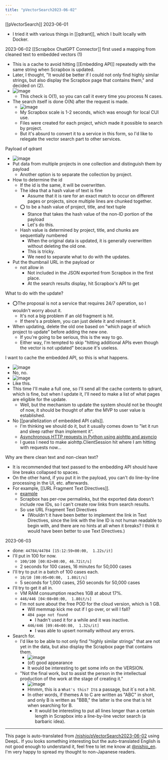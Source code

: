 ```yaml
---
title: "pVectorSearch2023-06-02"
---
```


[[pVectorSearch]]
2023-06-01
- I tried it with various things in [[qdrant]], which I built locally with Docker.

2023-06-02
[[Scrapbox ChatGPT Connector]] first used a mapping from cleaned text to embedded vectors (1)
- This is a cache to avoid hitting [[Embedding API]] repeatedly with the same string when Scrapbox is updated.
- Later, I thought, "It would be better if I could not only find highly similar strings, but also display the Scrapbox page that contains them," and decided on (2).
- ![image](https://gyazo.com/4178a1bc88bc340262ee1dfd244c4b17/thumb/1000)
    - This check is O(1), so you can call it every time you process N cases.
- The search itself is done O(N) after the request is made.
    - ![image](https://gyazo.com/8f98367d6510519365d4b05d6ab9e1d8/thumb/1000)
    - My Scrapbox scale is 1-2 seconds, which was enough for local CUI use.
    - Files were created for each project, which made it possible to search by project.
    - But it's absurd to convert it to a service in this form, so I'd like to relegate the vector search part to other services.

Payload of qdrant
- ![image](https://gyazo.com/283e276e1699d03c47a402b6759f98b2/thumb/1000)
- Put data from multiple projects in one collection and distinguish them by payload
    - Another option is to separate the collection by project.
- How to determine the id
    - If the id is the same, it will be overwritten.
    - The idea that a hash value of text is fine
        - Assume that it is rare for an exact match to occur on different pages or projects, since multiple lines are chunked together.
    - ⭕️ to be a hash value of project, title, and text tuple
        - Stance that takes the hash value of the non-ID portion of the payload
        - Let's do this.
    - Hash value is determined by project, title, and chunks are sequentially numbered
        - When the original data is updated, it is generally overwritten without deleting the old one.
        - This is tricky.
        - We need to separate what to do with the updates.
- Put the thumbnail URL in the payload or
    - not allow in
        - Not included in the JSON exported from Scrapbox in the first place.
        - At the search results display, hit Scrapbox's API to get

What to do with the update?
- ⭕️The proposal is not a service that requires 24/7 operation, so I wouldn't worry about it.
    - It's not a big problem if an old fragment is hit.
    - If there's a problem, you can just delete it and reinsert it.
- When updating, delete the old one based on "which page of which project to update" before adding the new one.
    - If you're going to be serious, this is the way to go.
    - Either way, I'm tempted to skip "hitting additional APIs even though the vector is not updated" because it's useless.

I want to cache the embedded API, so this is what happens.
- ![image](https://gyazo.com/ee0a29a5dcf8a19d0681d56247e4fc88/thumb/1000)
- No, no.
- ![image](https://gyazo.com/17739a046b2fb05d3391bcc60f7cabfe/thumb/1000)
- Like this.
- This time I'll make a full one, so I'll send all the cache contents to qdrant, which is fine, but when I update it, I'll need to make a list of what pages are eligible for the update.
    - Well, but the mechanism to update the system should not be thought of now, it should be thought of after the MVP to user value is established.
- No [[parallelization of embedded API calls]].
    - I'm thinking we should do it, but it usually comes down to "let it run and sleep rather than implement it".
    - [Asynchronous HTTP requests in Python using aiohttp and asyncio](https://www.twilio.com/ja/blog/asynchronous-http-requests-in-python-with-aiohttp-jp)
    - I guess I need to make aiohttp.ClientSession hit where I am hitting with requests now...

Why are there clean text and non-clean text?
- It is recommended that text passed to the embedding API should have line breaks collapsed to spaces.
- On the other hand, if you put it in the payload, you can't do line-by-line processing in the UI, etc. afterwards.
- For example, [[URL Fragment Text Directives]].
    - [example](https://scrapbox.io/nishio/pVectorSearch2023-06-02#:~:text=%E5%9F%8B%E3%82%81%E8%BE%BC%E3%81%BFAPI%E3%81%AE%E3%82%AD%E3%83%A3%E3%83%83%E3%82%B7%E3%83%A5%E3%81%AF%E3%81%97%E3%81%9F%E3%81%84%E3%81%8B%E3%82%89%E3%81%93%E3%81%86%E3%81%AA%E3%82%8B%E3%81%8B)
    - Scrapbox has per-row permalinks, but the exported data doesn't include row IDs, so I can't create row links from search results.
    - So use URL Fragment Text Directives
        - (Wouldn't it have been better to implement the link in Text Directives, since the link with the line ID is not human readable to begin with, and there are no hints at all when it breaks? I think it would have been better to use Text Directives.)

2023-06-03
- done: `44784/44784 [15:12:59<00:00,  1.22s/it]`
- I'll put in 100 for now.
    - `100/100 [00:02<00:00, 46.72it/s]`
    - 2 seconds for 100 cases, 16 minutes for 50,000 cases
- I'll try to put in a batch of 100 cases each.
    - `10/10 [00:05<00:00,  1.80it/s]`
    - 5 seconds for 1,000 cases, 250 seconds for 50,000 cases
- I'll try to get it all in.
    - VM RAM consumption reaches 1GB at about 17%.
    - `446/446 [04:08<00:00,  1.80it/s]`
    - I'm not sure about the free POD for the cloud version, which is 1 GB.
        - Will memmap kick me out if I go over, or will I fall?
        - `404 page not found`
            - I hadn't used it for a while and it was inactive.
        - `446/446 [09:46<00:00,  1.32s/it]`
            - I was able to upsert normally without any errors.
- Search for.
    - I'd like to be able to not only find "highly similar strings" that are not yet in the data, but also display the Scrapbox page that contains them.
        - ![image](https://gyazo.com/673b71ee15f87d69f87418357558fcf7/thumb/1000)
        - (of) good appearance
        - It would be interesting to get some info on the VERSION.
    - "Not the final work, but to assist the person in the intellectual production of the work at the stage of creating it."
        - ![image](https://gyazo.com/a1f5470fb6ba3e215dd0aa7a8bde1e85/thumb/1000)
        - Hmmm, this is a `What's this? It`s a passage, but it`s not a hit.
        - In other words, if themes A to C are written as "ABC" in short, and only B is written as "BBB," the latter is the one that is hit when searching for B.
            - It would be interesting to put all lines longer than a certain length in Scrapbox into a line-by-line vector search (a barbaric idea).


---
This page is auto-translated from [/nishio/pVectorSearch2023-06-02](https://scrapbox.io/nishio/pVectorSearch2023-06-02) using DeepL. If you looks something interesting but the auto-translated English is not good enough to understand it, feel free to let me know at [@nishio_en](https://twitter.com/nishio_en). I'm very happy to spread my thought to non-Japanese readers.